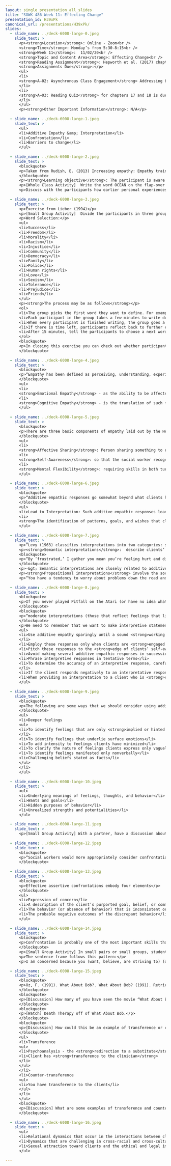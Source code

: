 ```yaml
---
layout: single_presentation_all_slides
title: "SOWK 486 Week 11: Effecting Change"
presentation_id: H39xPk
canonical_url: /presentations/H39xPk/
slides:
  - slide_name: ../deck-6008-large-0.jpeg
    slide_text: >
      <p><strong>Location</strong>: Online - Zoom<br />
      <strong>Time</strong>: Monday’s from 5:30-8:15<br />
      <strong>Week 11</strong>:  11/02/20<br />
      <strong>Topic and Content Area</strong>: Effecting Change<br />
      <strong>Reading Assignment</strong>: Hepworth et al. (2017) chapter 17 and 18<br />
      <strong>Assignments Due</strong>:</p>
      <ul>
      <li>
      <strong>A–02: Asynchronous Class Engagement</strong> Addressing barriers to change discussion forum with an initial post due Friday 11/06/20 at 11:55 PM and two replies due Sunday 11/08/20 at 11:55 PM <em>via My Heritage Class Forums</em>
      </li>
      <li>
      <strong>A–03: Reading Quiz</strong> for chapters 17 and 18 is due at 5:30 PM before class <em>via My Heritage</em>
      </li>
      </ul>
      <p><strong>Other Important Information</strong>: N/A</p>
      
  - slide_name: ../deck-6008-large-1.jpeg
    slide_text: >
      <ul>
      <li>Additive Empathy &amp; Interpretation</li>
      <li>Confrontation</li>
      <li>Barriers to change</li>
      </ul>
      
  - slide_name: ../deck-6008-large-2.jpeg
    slide_text: >
      <blockquote>
      <p>Taken from Rudish, E. (2013) Increasing empathy: Empathy training manual. Retrieved from http://cultureofempathy.com/References/Experts/Others/Files/Marieke-Kingma-Empathy-Training-Manual.pdf</p>
      </blockquote>
      <p><strong>Learning objective</strong>: The participant is aware of the fact that every individual has his own point of view and knows the own perspective is not universal. The participant can enter the perspective of the other by focusing the attention on the differences between himself and others and by temporarily putting aside the own references.</p>
      <p>[Whole Class Activity]  Write the word OCEAN on the flap-over and ask the participants to close their eyes for a moment and let their senses take over as they imaging OCEAN. See it, smell it, hear it, feel it. Then ask the participants to share their thoughts and feeling when they think about the word OCEAN. Write down what you hear. How are the images different?</p>
      <p>Discuss with the participants how earlier personal experiences filter what we imagine. All of us have slightly different filters that helps us to make meaning of the world. This is why our perceptions are never exactly like anyone else’s (Lieber, 1994).</p>
      
  - slide_name: ../deck-6008-large-3.jpeg
    slide_text: >
      <p>Exercise from Lieber (1994)</p>
      <p>[Small Group Activity]  Divide the participants in three groups of four. Explain that the groups may select words from the list below and participants will write down what the word on the card means to them. Then each participant in the group will read their definitions in a go-round. Remind the participants that they don’t interrupt or ask questions during this phase and remind them that the purpose of this exercise is to see how perceptions vary, not to determine a correct definition.This is also an opportunity to monitor for accurate listening skills and temporarily putting aside the own references. Each group may choose three words to use in this exercise.</p>
      <p>Word Selection:</p>
      <ul>
      <li>Success</li>
      <li>Freedom</li>
      <li>Morality</li>
      <li>Racism</li>
      <li>Injustice</li>
      <li>Community</li>
      <li>Democracy</li>
      <li>Family</li>
      <li>Police</li>
      <li>Human rights</li>
      <li>Love</li>
      <li>Sexism</li>
      <li>Tolerance</li>
      <li>Prejudice</li>
      <li>Friend</li>
      </ul>
      <p><strong>The process may be as follows</strong></p>
      <ol>
      <li>The group picks the first word they want to define. For example, Freedom.</li>
      <li>Each participant in the group takes a few minutes to write down a few words or phrases which give the word meaning.</li>
      <li>When every participant is finished writing, the group goes a go-around, each participant taking turns sharing what they wrote.</li>
      <li>If there is time left, participants reflect back to further explore the meaning each person shared.</li>
      <li>After 15 minutes, tell the participants to choose a next word.</li>
      </ol>
      <blockquote>
      <p>In closing this exercise you can check out whether participants understanding of the words on the cards changed after they were discussed in their groups.</p>
      </blockquote>
      
  - slide_name: ../deck-6008-large-4.jpeg
    slide_text: >
      <blockquote>
      <p>“Empathy has been defined as perceiving, understanding, experiencing, and responding to the emotional state of another person (Barker, 2003, p. 141).” (Hepworth, p. 513). Decety and Jackson (2004) describe two basic types of empathy.</p>
      </blockquote>
      <ul>
      <li>
      <strong>Emotional Empathy</strong> - as the ability to be affected by a client’s emotions</li>
      <li>
      <strong>Cognitive Empathy</strong> - is the translation of such feelings into words</li>
      </ul>
      
  - slide_name: ../deck-6008-large-5.jpeg
    slide_text: >
      <blockquote>
      <p>There are three basic components of empathy laid out by the Hepworth text.</p>
      </blockquote>
      <ul>
      <li>
      <strong>Affective Sharing</strong>: Person sharing something to respond to</li>
      <li>
      <strong>Self-Awareness</strong>: so that the social worker recognizes himself or herself as different from the person with whom he or she has empathy</li>
      <li>
      <strong>Mental Flexibility</strong>: requiring skills in both turning on receptivity and turning it off. Such skills are essential in regulating compassion fatigue by enabling the social worker to separate from the client’s experience (Adams, Boscarinao, &amp; Figley, 2006; Harr &amp; Moore, 2011).</li>
      </ul>
      
  - slide_name: ../deck-6008-large-6.jpeg
    slide_text: >
      <blockquote>
      <p>“Additive empathic responses go somewhat beyond what clients have expressed and, therefore, require some degree of inference by social workers. Thus, these responses are moderately interpretive— that is, they interpret forces operating to produce feelings, cognitions, reactions, and behavioral patterns” (Hepworth, p. 513). Cormier, Nurius, and Osborn (2009) describe that</p>
      </blockquote>
      <ul>
      <li>Lead to Interpretation: Such additive empathic responses lead us to interpretation</li>
      <li>
      <strong>The identification of patterns, goals, and wishes that clients imply but do not directly state</strong> . Insight through interpretation is the foremost therapeutic principle basic to psychoanalysis and closely related therapies.”</li>
      </ul>
      
  - slide_name: ../deck-6008-large-7.jpeg
    slide_text: >
      <p>“Levy (1963) classifies interpretations into two categories: semantic and propositional”  (Hepworth, p. 514).</p>
      <p><strong>Semantic interpretations</strong>:  describe clients’ experiences according to the social worker’s conceptual vocabulary</p>
      <blockquote>
      <p>“By ‘frustrated,’ I gather you mean you’re feeling hurt and disillusioned.”</p>
      </blockquote>
      <p>-&gt; Semantic interpretations are closely related to additive empathic responses.</p>
      <p><strong>Propositional interpretations</strong> involve the social worker’s notions or explanations that assert causal relationships among factors involved in clients’ problem situations</p>
      <p>“You have a tendency to worry about problems down the road and lose focus on dealing with your anxiety about taking the exam.”</p>
      
  - slide_name: ../deck-6008-large-8.jpeg
    slide_text: >
      <blockquote>
      <p>If you never played Pitfall on the Atari (or have no idea what that is, there might be a problem… )</p>
      </blockquote>
      <blockquote>
      <p>“moderate interpretations (those that reflect feelings that lie at the margin of the client’s experiences) facilitate self-exploration and self-awareness, whereas deep interpretations engender opposition” (Hepworth, p. 514)</p>
      </blockquote>
      <p>We need to remember that we want to make interpretive statements that are closer to the clients own understanding a self image.</p>
      <ul>
      <li>Use additive empathy sparingly until a sound <strong>working relationship has evolved</strong>
      </li>
      <li>Employ these responses only when clients are <strong>engaged in self-exploration</strong> or have shown that they are ready to do so</li>
      <li>Pitch these responses to the <strong>edge of clients’ self-awareness</strong> and avoid attempting to foster awareness that is remote from clients’ current awareness or experiences</li>
      <li>Avoid making several additive empathic responses in succession</li>
      <li>Phrase interpretive responses in tentative terms</li>
      <li>To determine the accuracy of an interpretive response, carefully <strong>note clients’ reactions after offering the interpretation</strong>
      </li>
      <li>If the client responds negatively to an interpretative response, <strong>acknowledge your probable error, respond empathically</strong> to the client’s reaction, and continue your discussion of the topic under consideration</li>
      <li>When providing an interpretation to a client who is <strong>culturally different</strong> from the social worker, recognize that the client may not readily understand the message the way it was intended</li>
      </ul>
      
  - slide_name: ../deck-6008-large-9.jpeg
    slide_text: >
      <blockquote>
      <p>The following are some ways that we should consider using additive empathy.</p>
      </blockquote>
      <ul>
      <li>Deeper feelings
      <ul>
      <li>To identify feelings that are only <strong>implied or hinted at in clients’ verbal messages</strong>
      </li>
      <li>To identify feelings that underlie surface emotions</li>
      <li>To add intensity to feelings clients have minimized</li>
      <li>To clarify the nature of feelings clients express only vaguely</li>
      <li>To identify feelings manifested only nonverbally</li>
      <li>Challenging beliefs stated as facts</li>
      </ul>
      </li>
      </ul>
      
  - slide_name: ../deck-6008-large-10.jpeg
    slide_text: >
      <ul>
      <li>Underlying meanings of feelings, thoughts, and behavior</li>
      <li>Wants and goals</li>
      <li>Hidden purposes of behavior</li>
      <li>Unrealized strengths and potentialities</li>
      </ul>
      
  - slide_name: ../deck-6008-large-11.jpeg
    slide_text: >
      <p>[Small Group Activity] With a partner, have a discussion about a time when they felt frustrated, upset, uneasy, etc. Practice asking good open ended  questions and implementing additive empathetic statements.</p>
      
  - slide_name: ../deck-6008-large-12.jpeg
    slide_text: >
      <blockquote>
      <p>“Social workers would more appropriately consider confrontation to exist along a continuum that ranges from fostering self-confrontation at one extreme to assertive confrontation at the other extreme” (Hepworth, p. 524) describing information based on Rooney (2009).</p>
      </blockquote>
      
  - slide_name: ../deck-6008-large-13.jpeg
    slide_text: >
      <blockquote>
      <p>Effective assertive confrontations embody four elements</p>
      </blockquote>
      <ul>
      <li>Expression of concern</li>
      <li>A description of the client’s purported goal, belief, or commitment</li>
      <li>The behavior (or absence of behavior) that is inconsistent or discrepant with the goal, belief, or commitment</li>
      <li>The probable negative outcomes of the discrepant behavior</li>
      </ul>
      
  - slide_name: ../deck-6008-large-14.jpeg
    slide_text: >
      <blockquote>
      <p>Confrontation is probably one of the most important skills that you can can develop in trying to help changes others..</p>
      </blockquote>
      <p>[Small Group Activity] In small pairs or small groups, students will practice confrontation. Students are encouraged to consider a real life situation that could benefit from confrontation. This situation does not need to be overly personal or large. Provide a short description of the situation to your partner. Use the sentence frame provided by Hepworth et al. (2017) provided on page 525 to use your partner to practice how you might confront the situation you chose.</p>
      <p>The sentence frame follows this pattern:</p>
      <p>I am concerned because you (want, believe, are striving to) (describe desired outcome) but you (describe discrepant action, behavior, or inaction) is likely to produce (describe probable negative consequences).</p>
      
  - slide_name: ../deck-6008-large-15.jpeg
    slide_text: >
      <blockquote>
      <p>Oz, F. (1991). What About Bob?. What About Bob? (1991). Retrieved from http://www.imdb.com/title/tt0103241/</p>
      </blockquote>
      <blockquote>
      <p>[Discussion] How many of you have seen the movie “What About Bob?”</p>
      </blockquote>
      <blockquote>
      <p>[Watch] Death Therapy off of What About Bob.</p>
      </blockquote>
      <blockquote>
      <p>[Discussion] How could this be an example of transference or counter transference? [Not exactly an correct example… but for discussion]</p>
      </blockquote>
      <ul>
      <li>Transference
      <ul>
      <li>Psychoanalysis - the <strong>redirection to a substitute</strong>, usually a therapist, of emotions that were originally felt in childhood.</li>
      <li>Client has <strong>transference to the clinician</strong>
      </li>
      </ul>
      </li>
      <li>Counter-transference
      <ul>
      <li>You have transference to the client</li>
      </ul>
      </li>
      </ul>
      <blockquote>
      <p>[Discussion] What are some examples of transference and counter transference</p>
      </blockquote>
      
  - slide_name: ../deck-6008-large-16.jpeg
    slide_text: >
      <ul>
      <li>Relational dynamics that occur in the interactions between clients and practitioners Behaviors on the part of practitioners</li>
      <li>Dynamics that are challenging in cross-racial and cross-cultural relationships</li>
      <li>Sexual attraction toward clients and the ethical and legal implication of this behavior</li>
      </ul>
      
---
```

